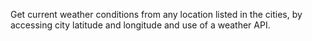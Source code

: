 Get current weather conditions from any location listed in the cities, by accessing city latitude and longitude and use of a weather API.
